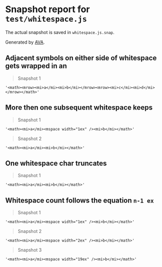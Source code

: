 # Snapshot report for `test/whitespace.js`

The actual snapshot is saved in `whitespace.js.snap`.

Generated by [AVA](https://ava.li).

## Adjacent symbols on either side of whitespace gets wrapped in an <mrow>

> Snapshot 1

    '<math><mrow><mi>a</mi><mi>b</mi></mrow><mrow><mi>c</mi><mi>d</mi></mrow></math>'

## More then one subsequent whitespace keeps

> Snapshot 1

    '<math><mi>a</mi><mspace width="1ex" /><mi>b</mi></math>'

> Snapshot 2

    '<math><mi>a</mi><mi>b</mi></math>'

## One whitespace char truncates

> Snapshot 1

    '<math><mi>a</mi><mi>b</mi></math>'

## Whitespace count follows the equation `n-1 ex`

> Snapshot 1

    '<math><mi>a</mi><mspace width="1ex" /><mi>b</mi></math>'

> Snapshot 2

    '<math><mi>a</mi><mspace width="2ex" /><mi>b</mi></math>'

> Snapshot 3

    '<math><mi>a</mi><mspace width="19ex" /><mi>b</mi></math>'
